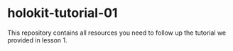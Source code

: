 # holokit-tutorial-01
This repository contains all resources you need to follow up the tutorial we provided in lesson 1.
